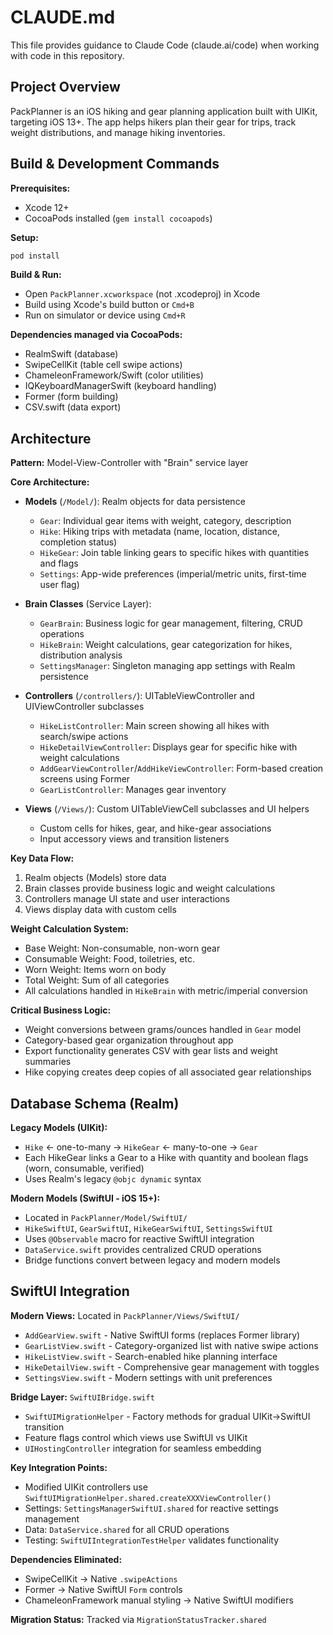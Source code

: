 # CLAUDE.md

This file provides guidance to Claude Code (claude.ai/code) when working with code in this repository.

## Project Overview

PackPlanner is an iOS hiking and gear planning application built with UIKit, targeting iOS 13+. The app helps hikers plan their gear for trips, track weight distributions, and manage hiking inventories.

## Build & Development Commands

**Prerequisites:**
- Xcode 12+ 
- CocoaPods installed (`gem install cocoapods`)

**Setup:**
```bash
pod install
```

**Build & Run:**
- Open `PackPlanner.xcworkspace` (not .xcodeproj) in Xcode
- Build using Xcode's build button or `Cmd+B`
- Run on simulator or device using `Cmd+R`

**Dependencies managed via CocoaPods:**
- RealmSwift (database)
- SwipeCellKit (table cell swipe actions)
- ChameleonFramework/Swift (color utilities)
- IQKeyboardManagerSwift (keyboard handling)
- Former (form building)
- CSV.swift (data export)

## Architecture

**Pattern:** Model-View-Controller with "Brain" service layer

**Core Architecture:**
- **Models** (`/Model/`): Realm objects for data persistence
  - `Gear`: Individual gear items with weight, category, description
  - `Hike`: Hiking trips with metadata (name, location, distance, completion status)
  - `HikeGear`: Join table linking gears to specific hikes with quantities and flags
  - `Settings`: App-wide preferences (imperial/metric units, first-time user flag)

- **Brain Classes** (Service Layer):
  - `GearBrain`: Business logic for gear management, filtering, CRUD operations
  - `HikeBrain`: Weight calculations, gear categorization for hikes, distribution analysis
  - `SettingsManager`: Singleton managing app settings with Realm persistence

- **Controllers** (`/controllers/`): UITableViewController and UIViewController subclasses
  - `HikeListController`: Main screen showing all hikes with search/swipe actions
  - `HikeDetailViewController`: Displays gear for specific hike with weight calculations
  - `AddGearViewController`/`AddHikeViewController`: Form-based creation screens using Former
  - `GearListController`: Manages gear inventory

- **Views** (`/Views/`): Custom UITableViewCell subclasses and UI helpers
  - Custom cells for hikes, gear, and hike-gear associations
  - Input accessory views and transition listeners

**Key Data Flow:**
1. Realm objects (Models) store data
2. Brain classes provide business logic and weight calculations
3. Controllers manage UI state and user interactions
4. Views display data with custom cells

**Weight Calculation System:**
- Base Weight: Non-consumable, non-worn gear
- Consumable Weight: Food, toiletries, etc.
- Worn Weight: Items worn on body
- Total Weight: Sum of all categories
- All calculations handled in `HikeBrain` with metric/imperial conversion

**Critical Business Logic:**
- Weight conversions between grams/ounces handled in `Gear` model
- Category-based gear organization throughout app
- Export functionality generates CSV with gear lists and weight summaries
- Hike copying creates deep copies of all associated gear relationships

## Database Schema (Realm)

**Legacy Models (UIKit):**
- `Hike` ← one-to-many → `HikeGear` ← many-to-one → `Gear`
- Each HikeGear links a Gear to a Hike with quantity and boolean flags (worn, consumable, verified)
- Uses Realm's legacy `@objc dynamic` syntax

**Modern Models (SwiftUI - iOS 15+):**
- Located in `PackPlanner/Model/SwiftUI/`
- `HikeSwiftUI`, `GearSwiftUI`, `HikeGearSwiftUI`, `SettingsSwiftUI`
- Uses `@Observable` macro for reactive SwiftUI integration
- `DataService.swift` provides centralized CRUD operations
- Bridge functions convert between legacy and modern models

## SwiftUI Integration

**Modern Views:** Located in `PackPlanner/Views/SwiftUI/`
- `AddGearView.swift` - Native SwiftUI forms (replaces Former library)
- `GearListView.swift` - Category-organized list with native swipe actions
- `HikeListView.swift` - Search-enabled hike planning interface
- `HikeDetailView.swift` - Comprehensive gear management with toggles
- `SettingsView.swift` - Modern settings with unit preferences

**Bridge Layer:** `SwiftUIBridge.swift`
- `SwiftUIMigrationHelper` - Factory methods for gradual UIKit→SwiftUI transition
- Feature flags control which views use SwiftUI vs UIKit
- `UIHostingController` integration for seamless embedding

**Key Integration Points:**
- Modified UIKit controllers use `SwiftUIMigrationHelper.shared.createXXXViewController()` 
- Settings: `SettingsManagerSwiftUI.shared` for reactive settings management
- Data: `DataService.shared` for all CRUD operations
- Testing: `SwiftUIIntegrationTestHelper` validates functionality

**Dependencies Eliminated:**
- SwipeCellKit → Native `.swipeActions`
- Former → Native SwiftUI `Form` controls  
- ChameleonFramework manual styling → Native SwiftUI modifiers

**Migration Status:** Tracked via `MigrationStatusTracker.shared`